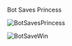 Bot Saves Princess

![BotSavesPrincess](https://github.com/Pratyush-123-p/IAI-HackerRank/assets/136417244/5e4eccfc-bf91-4902-876c-d5c79e9c85b7)







![BotSaveWin](https://github.com/Pratyush-123-p/IAI-HackerRank/assets/136417244/ae5888b3-b81d-41cf-8e98-9eb7fd0c9c46)
